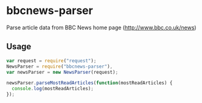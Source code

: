 # bbcnews-parser
Parse article data from BBC News home page (http://www.bbc.co.uk/news)

## Usage
```javascript
var request = require("request");
NewsParser = require("bbcnews-parser"),
var newsParser = new NewsParser(request);

newsParser.parseMostReadArticles(function(mostReadArticles) {
  console.log(mostReadArticles);
});
```

